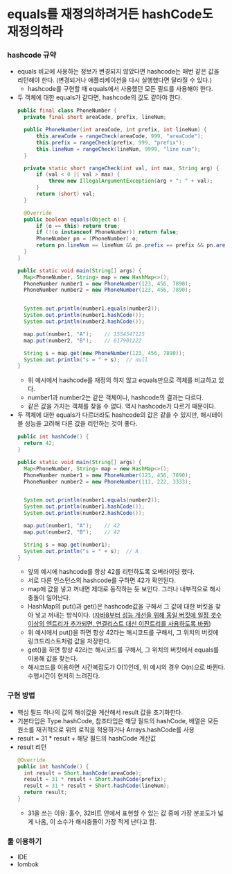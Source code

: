 # equals를 재정의하려거든 hashCode도 재정의하라

### hashcode 규약
- equals 비교에 사용하는 정보가 변경되지 않았다면 hashcode는 매번 같은 값을 리턴해야 한다. (변경되거나 애플리케이션을 다시 실행했다면 달라질 수 있다.)
  - hashcode를 구현할 때 equals에서 사용했던 모든 필드를 사용해야 한다.
- 두 객체에 대한 equals가 같다면, hashcode의 값도 같아야 한다.
  ```java
  public final class PhoneNumber {
    private final short areaCode, prefix, lineNum;

    public PhoneNumber(int areaCode, int prefix, int lineNum) {
        this.areaCode = rangeCheck(areaCode, 999, "areaCode");
        this.prefix = rangeCheck(prefix, 999, "prefix");
        this.lineNum = rangeCheck(lineNum, 9999, "line num");
    }

    private static short rangeCheck(int val, int max, String arg) {
        if (val < 0 || val > max) {
            throw new IllegalArgumentException(arg + ": " + val);
        }
        return (short) val;
    }

    @Override
    public boolean equals(Object o) {
        if (o == this) return true;
        if (!(o instanceof PhoneNumber)) return false;
        PhoneNumber pn = (PhoneNumber) o;
        return pn.lineNum == lineNum && pn.prefix == prefix && pn.areaCode == areaCode;
    }
  }
  ```
  ```java
  public static void main(String[] args) {
    Map<PhoneNumber, String> map = new HashMap<>();
    PhoneNumber number1 = new PhoneNumber(123, 456, 7890);
    PhoneNumber number2 = new PhoneNumber(123, 456, 7890);


    System.out.println(number1.equals(number2));
    System.out.println(number1.hashCode());
    System.out.println(number2.hashCode());

    map.put(number1, "A");    // 1554547125
    map.put(number2, "B");    // 617901222

    String s = map.get(new PhoneNumber(123, 456, 7890));
    System.out.println("s = " + s);  // null
  }
  ```
  - 위 예시에서 hashcode를 재정의 하지 않고 equals만으로 객체를 비교하고 있다.
  - number1과 number2는 같은 객체이나, hashcode의 결과는 다르다.
  - 같은 값을 가지는 객체를 찾을 수 없다. 역시 hashcode가 다르기 때문이다.
- 두 객체에 대한 equals가 다르더라도 hashcode의 값은 같을 수 있지만, 해시테이블 성능을 고려해 다른 값을 리턴하는 것이 좋다.
  ```java
  public int hashCode() {
    return 42;
  }
  ```
  ```java
  public static void main(String[] args) {
    Map<PhoneNumber, String> map = new HashMap<>();
    PhoneNumber number1 = new PhoneNumber(123, 456, 7890);
    PhoneNumber number2 = new PhoneNumber(111, 222, 3333);


    System.out.println(number1.equals(number2));
    System.out.println(number1.hashCode());
    System.out.println(number2.hashCode());

    map.put(number1, "A");    // 42
    map.put(number2, "B");    // 42

    String s = map.get(number1);
    System.out.println("s = " + s);  // A
  }
  ```
  - 앞의 예시에 hashcode를 항상 42를 리턴하도록 오버라이딩 했다.
  - 서로 다른 인스턴스의 hashcode를 구하면 42가 확인된다.
  - map에 값을 넣고 꺼내면 제대로 동작하는 듯 보인다. 그러나 내부적으로 해시 충돌이 일어난다.
  - HashMap의 put()과 get()은 hashcode값을 구해서 그 값에 대한 버킷을 찾아 넣고 꺼내는 방식이다. ([자바8부터 성능 개선을 위해 동일 버킷에 일정 갯수 이상의 엔트리가 추가되면, 연결리스트 대신 이진트리를 사용하도록 바뀜](https://dzone.com/articles/hashmap-performance))
  - 위 예시에서 put()을 하면 항상 42라는 해시코드를 구해서, 그 위치의 버킷에 링크드리스트처럼 값을 저장한다.
  - get()을 하면 항상 42라는 해시코드를 구해서, 그 위치의 버킷에서 equals를 이용해 값을 찾는다.
  - 해시코드를 이용하면 시간복잡도가 O(1)인데, 위 예시의 경우 O(n)으로 바뀐다. 수행시간이 현저히 느려진다.

### 구현 방법
- 핵심 필드 하나의 값의 해쉬값을 계산해서 result 값을 초기화한다.
- 기본타입은 Type.hashCode, 참조타입은 해당 필드의 hashCode, 배열은 모든 원소를 재귀적으로 위의 로직을 적용하거나 Arrays.hashCode를 사용
- result = 31 * result + 해당 필드의 hashCode 계산값
- result 리턴
  ```java
  @Override
  public int hashCode() {
    int result = Short.hashCode(areaCode);
    result = 31 * result + Short.hashCode(prefix);
    result = 31 * result + Short.hashCode(lineNum);
    return result;
  }
  ```
  - 31을 쓰는 이유: 홀수, 32비트 안에서 표현할 수 있는 값 중에 가장 분포도가 넓게 나옴, 이 소수가 해시충돌이 가장 적게 난다고 함.
 
### 툴 이용하기
- IDE
- lombok
